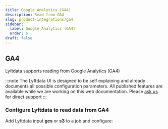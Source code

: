 ```yaml
---
title: Google Analytics (GA4)
description: Read from GA4
slug: product-integrations/ga4
sidebar:
  label: Google Analytics (GA4)
  order: 6
draft: false
---
```


## GA4 
Lyftdata supports reading from Google Analytics (GA4)

:::note
The Lyftdata UI is designed to be self explaining and already documents all possible configuration parameters. All published features are available while we are working on this web documentation.
Please [ask us](https://community.lyftdata.com/) for direct support
:::


### Configure Lyftdata to read data from GA4
Add Lyftdata input **gcs** or **s3** to a job and configure:
